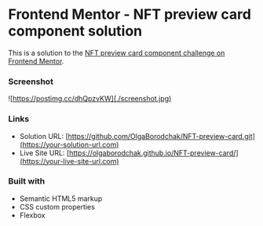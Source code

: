 # Frontend Mentor - NFT preview card component solution

This is a solution to the [NFT preview card component challenge on Frontend Mentor](https://www.frontendmentor.io/challenges/nft-preview-card-component-SbdUL_w0U). 

### Screenshot

![https://postimg.cc/dhQpzvKW](./screenshot.jpg)

### Links

- Solution URL: [https://github.com/OlgaBorodchak/NFT-preview-card.git](https://your-solution-url.com)
- Live Site URL: [https://olgaborodchak.github.io/NFT-preview-card/](https://your-live-site-url.com)


### Built with

- Semantic HTML5 markup
- CSS custom properties
- Flexbox

